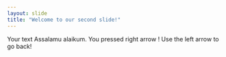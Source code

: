 ```yaml
---
layout: slide
title: "Welcome to our second slide!"
---
```

Your text
Assalamu alaikum. You pressed right arrow !
Use the left arrow to go back!
